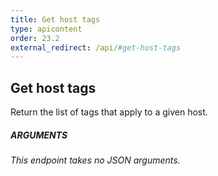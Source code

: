 ```yaml
---
title: Get host tags
type: apicontent
order: 23.2
external_redirect: /api/#get-host-tags
---
```


## Get host tags
Return the list of tags that apply to a given host.

##### ARGUMENTS

*This endpoint takes no JSON arguments.*
